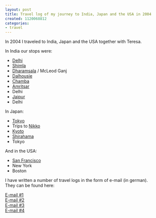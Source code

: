 ```yaml
---
layout: post
title: Travel log of my journey to India, Japan and the USA in 2004
created: 1120068812
categories:
- travel
---
```

<p>In 2004 I traveled to India, Japan and the USA together with Teresa. </p><p>In India our stops were:</p> <ul>   <li><a href="http://en.wikipedia.org/wiki/Delhi" target="_blank" title="Wikipedia Delhi">Delhi</a></li>   <li><a href="http://en.wikipedia.org/wiki/Shimla" target="_blank" title="Shimla on Wikipedia">Shimla</a></li>   <li><a href="http://en.wikipedia.org/wiki/Dharamshala" target="_self" title="Dharamsala on Wikipedia">Dharamsala</a> / McLeod Ganj</li>   <li><a href="http://en.wikipedia.org/wiki/Dalhousie%2C_India" target="_blank" title="Dalhousie on Wikipedia">Dalhousie</a></li>   <li><a href="http://en.wikipedia.org/wiki/Chamba" target="_blank" title="Chamba on Wikipedia">Chamba</a></li>   <li><a href="http://en.wikipedia.org/wiki/Amritsar" target="_self" title="Amritsar on Wikipedia">Amritsar</a></li>   <li>Delhi</li>   <li><a href="http://en.wikipedia.org/wiki/Jaipur" target="_blank" title="Jaipur on Wikipedia">Jaipur</a></li>   <li>Delhi</li> </ul> <p>In Japan:</p> <ul>   <li><a title="Tokyo on wikipedia" target="_self" href="http://en.wikipedia.org/wiki/Tokyo">Tokyo</a></li>   <li>Trips to <a title="Nikko on Wikipedia" target="_self" href="http://en.wikipedia.org/wiki/Nikko">Nikko</a></li>   <li><a href="http://en.wikipedia.org/wiki/Kyoto" target="_blank" title="Kyoto on wikipedia">Kyoto</a></li>   <li><a href="http://en.wikipedia.org/wiki/Shirahama" target="_blank" title="Shirahama on Wikipedia">Shirahama</a></li>   <li>Tokyo</li> </ul> <p>And in the USA:</p> <ul>   <li><a href="http://en.wikipedia.org/wiki/San_francisco" target="_self" title="San Francisco on Wikipedia">San Francisco</a></li>   <li>New York</li>   <li>Boston</li> </ul> <p>I have written a number of travel logs in the form of e-mail (in german). They can be found here:</p><p><a title="E-mail number 1" target="_self" href="/node/39">E-mail #1</a><br /> <a title="E-mail number 2" target="_self" href="/node/40">E-mail #2</a><br /> <a title="E-mail number 3" target="_self" href="/node/41">E-mail #3</a><br /> <a title="E-mail number 4" target="_self" href="/node/42">E-mail #4</a><br /> </p><p>&nbsp;</p>
